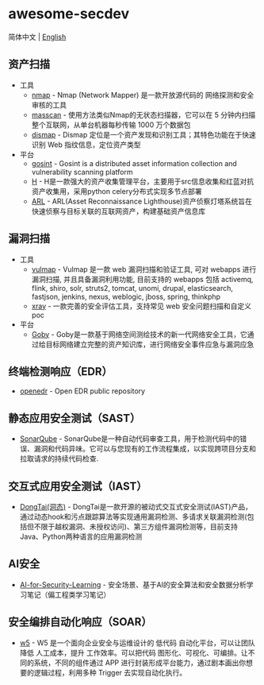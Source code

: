 # awesome-secdev
简体中文 | [English](/README.en.md)

## 资产扫描
- 工具
  - [nmap](https://github.com/nmap/nmap) - Nmap (Network Mapper) 是一款开放源代码的 网络探测和安全审核的工具
  - [masscan](https://github.com/robertdavidgraham/masscan) - 使用方法类似Nmap的无状态扫描器，它可以在 5 分钟内扫描整个互联网，从单台机器每秒传输 1000 万个数据包
  - [dismap](https://github.com/zhzyker/dismap) - Dismap 定位是一个资产发现和识别工具；其特色功能在于快速识别 Web 指纹信息，定位资产类型
- 平台
  - [gosint](https://github.com/1in9e/gosint) - Gosint is a distributed asset information collection and vulnerability scanning platform
  - [H](https://github.com/SiJiDo/H) - H是一款强大的资产收集管理平台，主要用于src信息收集和红蓝对抗资产收集用，采用python celery分布式实现多节点部署
  - [ARL](https://github.com/TophantTechnology/ARL) - ARL(Asset Reconnaissance Lighthouse)资产侦察灯塔系统旨在快速侦察与目标关联的互联网资产，构建基础资产信息库

## 漏洞扫描
- 工具
  - [vulmap](https://github.com/zhzyker/vulmap) - Vulmap 是一款 web 漏洞扫描和验证工具, 可对 webapps 进行漏洞扫描, 并且具备漏洞利用功能, 目前支持的 webapps 包括 activemq, flink, shiro, solr, struts2, tomcat, unomi, drupal, elasticsearch, fastjson, jenkins, nexus, weblogic, jboss, spring, thinkphp
  - [xray](https://github.com/chaitin/xray) - 一款完善的安全评估工具，支持常见 web 安全问题扫描和自定义 poc
- 平台
  - [Goby](https://github.com/gobysec/Goby) - Goby是一款基于网络空间测绘技术的新一代网络安全工具，它通过给目标网络建立完整的资产知识库，进行网络安全事件应急与漏洞应急

## 终端检测响应（EDR）
- [openedr](https://github.com/ComodoSecurity/openedr) - Open EDR public repository

## 静态应用安全测试（SAST）
- [SonarQube](https://github.com/SonarSource/sonarqube) - SonarQube是一种自动代码审查工具，用于检测代码中的错误、漏洞和代码异味。它可以与您现有的工作流程集成，以实现跨项目分支和拉取请求的持续代码检查.

## 交互式应用安全测试（IAST）
- [DongTai(洞态)](https://github.com/HXSecurity/DongTai) - DongTai是一款开源的被动式交互式安全测试(IAST)产品，通过动态hook和污点跟踪算法等实现通用漏洞检测、多请求关联漏洞检测(包括但不限于越权漏洞、未授权访问)、第三方组件漏洞检测等，目前支持Java、Python两种语言的应用漏洞检测

## AI安全
- [AI-for-Security-Learning](https://github.com/404notf0und/AI-for-Security-Learning) - 安全场景、基于AI的安全算法和安全数据分析学习笔记（偏工程类学习笔记）

## 安全编排自动化响应（SOAR）
- [w5](https://github.com/w5teams/w5) - W5 是一个面向企业安全与运维设计的 低代码 自动化平台，可以让团队降低 人工成本，提升 工作效率。可以把代码 图形化、可视化、可编排。让不同的系统，不同的组件通过 APP 进行封装形成平台能力，通过剧本画出你想要的逻辑过程，利用多种 Trigger 去实现自动化执行。
